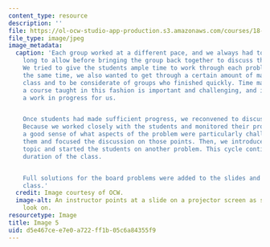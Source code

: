 ```yaml
---
content_type: resource
description: ''
file: https://ol-ocw-studio-app-production.s3.amazonaws.com/courses/18-05-introduction-to-probability-and-statistics-spring-2014/d5e467cee7e0a722ff1b05c6a84355f9_gallery4-5.jpg
file_type: image/jpeg
image_metadata:
  caption: 'Each group worked at a different pace, and we always had to decide how
    long to allow before bringing the group back together to discuss the problem.
    We tried to give the students ample time to work through each problem, but at
    the same time, we also wanted to get through a certain amount of material in each
    class and to be considerate of groups who finished quickly. Time management in
    a course taught in this fashion is important and challenging, and it''s still
    a work in progress for us.


    Once students had made sufficient progress, we reconvened to discuss the solution.
    Because we worked closely with the students and monitored their progress, we had
    a good sense of what aspects of the problem were particularly challenging for
    them and focused the discussion on those points. Then, we introduced the next
    topic and started the students on another problem. This cycle continued for the
    duration of the class.


    Full solutions for the board problems were added to the slides and posted after
    class.'
  credit: Image courtesy of OCW.
  image-alt: An instructor points at a slide on a projector screen as seated students
    look on.
resourcetype: Image
title: Image 5
uid: d5e467ce-e7e0-a722-ff1b-05c6a84355f9
---
```

